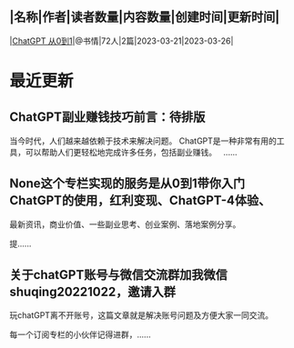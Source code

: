 |名称|作者|读者数量|内容数量|创建时间|更新时间|
---
|[ChatGPT 从0到1](https://xiaobot.net/p/ChatGPT2023?refer=0b133df9-27dc-423b-8101-639049001c13)|@书情|72人|2篇|2023-03-21|2023-03-26|

# 最近更新
## ChatGPT副业赚钱技巧前言：待排版
当今时代，人们越来越依赖于技术来解决问题。 ChatGPT是一种非常有用的工具，可以帮助人们更轻松地完成许多任务，包括副业赚钱。
&nbsp;
......
## None这个专栏实现的服务是从0到1带你入门ChatGPT的使用，红利变现、ChatGPT-4体验、
最新资讯，商业价值、一些副业思考、创业案例、落地案例分享。

提......
## 关于chatGPT账号与微信交流群加我微信shuqing20221022，邀请入群
玩chatGPT离不开账号，这篇文章就是解决账号问题及方便大家一同交流。

每一个订阅专栏的小伙伴记得进群，......

